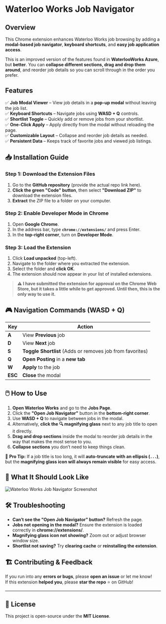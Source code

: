 # Waterloo Works Job Navigator

## Overview

This Chrome extension enhances Waterloo Works job browsing by adding a **modal-based job navigator**, **keyboard shortcuts**, and **easy job application access**.

This is an improved version of the features found in **WaterlooWorks Azure**, but **better**. You can **collapse different sections, drag and drop them around**, and reorder job details so you can scroll through in the order you prefer.

## Features

✅ **Job Modal Viewer** – View job details in a **pop-up modal** without leaving the job list.\
✅ **Keyboard Shortcuts** – Navigate jobs using **WASD + Q** controls.\
✅ **Shortlist Toggle** – Quickly add or remove jobs from your shortlist.\
✅ **One-Click Apply** – Apply directly from the modal without reloading the page.\
✅ **Customizable Layout** – Collapse and reorder job details as needed.\
✅ **Persistent Data** – Keeps track of favorite jobs and viewed job listings.

## 📥 Installation Guide

### **Step 1: Download the Extension Files**

1. Go to the **GitHub repository** (provide the actual repo link here).
2. **Click the green "Code" button**, then select **"Download ZIP"** to download the extension files.
3. **Extract** the ZIP file to a folder on your computer.

### **Step 2: Enable Developer Mode in Chrome**

1. Open **Google Chrome**.
2. In the address bar, type **`chrome://extensions/`** and press Enter.
3. In the **top-right corner**, turn on **Developer Mode**.

### **Step 3: Load the Extension**

1. Click **Load unpacked** (top-left).
2. Navigate to the folder where you extracted the extension.
3. Select the folder and **click OK**.
4. The extension should now appear in your list of installed extensions.

> **⚠️ I have submitted the extension for approval on the Chrome Web Store, but it takes a little while to get approved. Until then, this is the only way to use it.**

## 🎮 Navigation Commands (WASD + Q)

| Key     | Action                                                    |
| ------- | --------------------------------------------------------- |
| **A**   | View **Previous** job                                     |
| **D**   | View **Next** job                                         |
| **S**   | **Toggle Shortlist** (Adds or removes job from favorites) |
| **Q**   | **Open Posting** in a **new tab**                         |
| **W**   | **Apply** to the job                                      |
| **ESC** | **Close** the modal                                       |

## 🖱️ How to Use

1. **Open Waterloo Works** and go to the **Jobs Page**.
2. Click the **"Open Job Navigator"** button in the **bottom-right corner**.
3. Use **WASD + Q** to navigate between jobs in the modal.
4. Alternatively, **click the 🔍 magnifying glass** next to any job title to open it directly.
5. **Drag and drop sections** inside the modal to reorder job details in the way that makes the most sense to you.
6. **Collapse sections** you don’t need to keep things clean.

📌 **Pro Tip:** If a job title is too long, it will **auto-truncate with an ellipsis (****`...`****)**, but the **magnifying glass icon will always remain visible** for easy access.

## 🎯 What It Should Look Like

![Waterloo Works Job Navigator Screenshot](./images/screenshot_1.png)


## 🛠️ Troubleshooting

- **Can’t see the "Open Job Navigator" button?** Refresh the page.
- **Jobs not opening in the modal?** Ensure the extension is loaded correctly in **chrome://extensions/**.
- **Magnifying glass icon not showing?** Zoom out or adjust browser window size.
- **Shortlist not saving?** Try **clearing cache** or **reinstalling the extension**.

## 🏗️ Contributing & Feedback

If you run into any **errors or bugs**, please **open an issue** or let me know!\
If this extension **helped you**, please **star the repo** ⭐️ on GitHub!

---

## 📜 License

This project is open-source under the **MIT License**.

